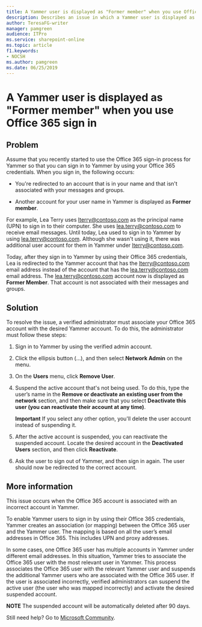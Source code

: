 ```yaml
---
title: A Yammer user is displayed as "Former member" when you use Office 365 sign in for Yammer
description: Describes an issue in which a Yammer user is displayed as "Former member" when you use Office 365 sign in for Yammer.
author: TeresaFG-writer
manager: pamgreen
audience: ITPro
ms.service: sharepoint-online
ms.topic: article
f1.keywords:
- NOCSH
ms.author: pamgreen
ms.date: 06/25/2019
---
```


# A Yammer user is displayed as "Former member" when you use Office 365 sign in

## Problem

Assume that you recently started to use the Office 365 sign-in process for Yammer so that you can sign in to Yammer by using your Office 365 credentials. When you sign in, the following occurs:

- You're redirected to an account that is in your name and that isn't associated with your messages and groups.

- Another account for your user name in Yammer is displayed as **Former member**.

For example, Lea Terry uses lterry@contoso.com as the principal name (UPN) to sign in to their computer. She uses lea.terry@contoso.com to receive email messages. Until today, Lea used to sign in to Yammer by using lea.terry@contoso.com. Although she wasn't using it, there was additional user account for them in Yammer under lterry@contoso.com.

Today, after they sign in to Yammer by using their Office 365 credentials, Lea is redirected to the Yammer account that has the lterry@contoso.com email address instead of the account that has the lea.terry@contoso.com email address. The lea.terry@contoso.com account now is displayed as **Former Member**. That account is not associated with their messages and groups.

## Solution

To resolve the issue, a verified administrator must associate your Office 365 account with the desired Yammer account. To do this, the administrator must follow these steps:

1. Sign in to Yammer by using the verified admin account.

2. Click the ellipsis button (…), and then select **Network Admin** on the menu.

3. On the **Users** menu, click **Remove User**.

4. Suspend the active account that's not being used. To do this, type the user’s name in the **Remove or deactivate an existing user from the network** section, and then make sure that you select **Deactivate this user (you can reactivate their account at any time)**.

   **Important** If you select any other option, you'll delete the user account instead of suspending it.

5. After the active account is suspended, you can reactivate the suspended account. Locate the desired account in the **Deactivated Users** section, and then click **Reactivate**.

6. Ask the user to sign out of Yammer, and then sign in again. The user should now be redirected to the correct account.

## More information

This issue occurs when the Office 365 account is associated with an incorrect account in Yammer.

To enable Yammer users to sign in by using their Office 365 credentials, Yammer creates an association (or mapping) between the Office 365 user and the Yammer user. The mapping is based on all the user’s email addresses in Office 365. This includes UPN and proxy addresses.

In some cases, one Office 365 user has multiple accounts in Yammer under different email addresses. In this situation, Yammer tries to associate the Office 365 user with the most relevant user in Yammer. This process associates the Office 365 user with the relevant Yammer user and suspends the additional Yammer users who are associated with the Office 365 user. If the user is associated incorrectly, verified administrators can suspend the active user (the user who was mapped incorrectly) and activate the desired suspended account.

**NOTE** The suspended account will be automatically deleted after 90 days.

Still need help? Go to [Microsoft Community](https://answers.microsoft.com/).
